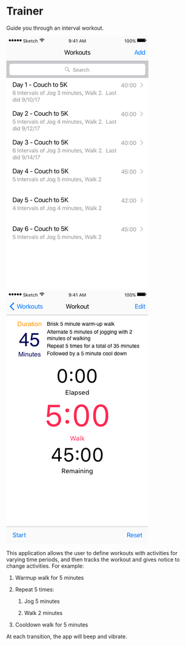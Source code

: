 # Trainer
Guide you through an interval workout.

![Select Workout screen](images/select-workout.png)
![Workout screen](images/workout.png)

This application allows the user to define workouts with activities for varying time periods, and then tracks
the workout and gives notice to change activities.  For example:

1. Warmup walk for 5 minutes
2. Repeat 5 times:

    1. Jog 5 minutes

    2. Walk 2 minutes

3. Cooldown walk for 5 minutes

At each transition, the app will beep and vibrate.
